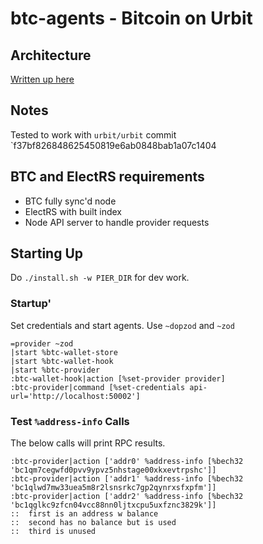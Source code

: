 # btc-agents - Bitcoin on Urbit

## Architecture
[Written up here](ARCH.md)

## Notes
Tested to work with `urbit/urbit` commit `f37bf826848625450819e6ab0848bab1a07c1404

## BTC and ElectRS requirements
- BTC fully sync'd node
- ElectRS with built index
- Node API server to handle provider requests

## Starting Up

Do `./install.sh -w PIER_DIR` for dev work.

### Startup'
Set credentials and start agents. Use `~dopzod` and `~zod`
```
=provider ~zod
|start %btc-wallet-store
|start %btc-wallet-hook
|start %btc-provider
:btc-wallet-hook|action [%set-provider provider]
:btc-provider|command [%set-credentials api-url='http://localhost:50002']
```

### Test `%address-info` Calls
The below calls will print RPC results.
```
:btc-provider|action ['addr0' %address-info [%bech32 'bc1qm7cegwfd0pvv9ypvz5nhstage00xkxevtrpshc']]
:btc-provider|action ['addr1' %address-info [%bech32 'bc1qlwd7mw33uea5m8r2lsnsrkc7gp2qynrxsfxpfm']]
:btc-provider|action ['addr2' %address-info [%bech32 'bc1qglkc9zfcn04vcc88nn0ljtxcpu5uxfznc3829k']]
::  first is an address w balance
::  second has no balance but is used
::  third is unused

```

